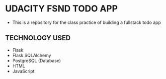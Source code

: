 # UDACITY FSND TODO APP

- This is a repository for the class practice of building a fullstack todo app

## TECHNOLOGY USED

- Flask
- Flask SQLAlchemy
- PostgreSQL (Database)
- HTML
- JavaScript
